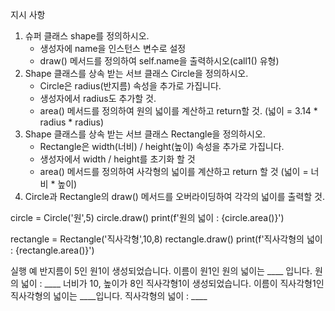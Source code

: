지시 사항
1. 슈퍼 클래스 shape를 정의하시오.
    - 생성자에 name을 인스턴스 변수로 설정
    - draw() 메서드를 정의하여 self.name을 출력하시오(call1() 유형)
2. Shape 클래스를 상속 받는 서브 클래스 Circle을 정의하시오.
    - Circle은 radius(반지름) 속성을 추가로 가집니다.
    - 생성자에서 radius도 추가할 것.
    - area() 메서드를 정의하여 원의 넓이를 계산하고 return할 것.
        (넓이 = 3.14 * radius * radius)
3. Shape 클래스를 상속 받는 서브 클래스 Rectangle을 정의하시오.
    - Rectangle은 width(너비) / height(높이) 속성을 추가로 가집니다.
    - 생성자에서 width / height를 초기화 할 것
    - area() 메서드를 정의하여 사각형의 넓이를 계산하고 return 할 것
        (넓이 = 너비 * 높이)
4. Circle과 Rectangle의 draw() 메서드를 오버라이딩하여 각각의 넓이를 출력할 것.

circle = Circle('원',5)
circle.draw()
print(f'원의 넓이 : {circle.area()}')

rectangle = Rectangle('직사각형',10,8)
rectangle.draw()
print(f'직사각형의 넓이 : {rectangle.area()}')

실행 예
반지름이 5인 원1이 생성되었습니다.
이름이 원1인 원의 넓이는 ____ 입니다.
원의 넓이 : ____
너비가 10, 높이가 8인 직사각형1이 생성되었습니다.
이름이 직사각형1인 직사각형의 넓이는 ____입니다.
직사각형의 넓이 : ____